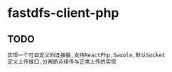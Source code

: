 # fastdfs-client-php

## TODO
```php
实现一个可自定义的连接器,支持ReactPhp,Swoole,默认Socket
定义上传接口,分离断点续传与正常上传的实现
```